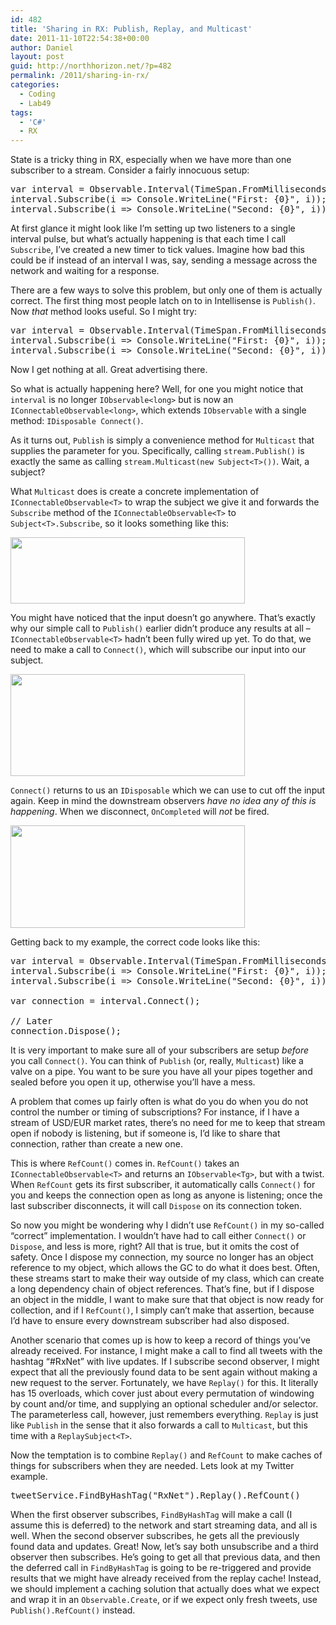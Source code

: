 ```yaml
---
id: 482
title: 'Sharing in RX: Publish, Replay, and Multicast'
date: 2011-11-10T22:54:38+00:00
author: Daniel
layout: post
guid: http://northhorizon.net/?p=482
permalink: /2011/sharing-in-rx/
categories:
  - Coding
  - Lab49
tags:
  - 'C#'
  - RX
---
```

State is a tricky thing in RX, especially when we have more than one subscriber to a stream. Consider a fairly innocuous setup:

<pre class="brush:csharp">var interval = Observable.Interval(TimeSpan.FromMilliseconds(500));
interval.Subscribe(i => Console.WriteLine("First: {0}", i));
interval.Subscribe(i => Console.WriteLine("Second: {0}", i));
</pre>

At first glance it might look like I&#8217;m setting up two listeners to a single interval pulse, but what&#8217;s actually happening is that each time I call `Subscribe`, I&#8217;ve created a new timer to tick values. Imagine how bad this could be if instead of an interval I was, say, sending a message across the network and waiting for a response. <!--more-->

There are a few ways to solve this problem, but only one of them is actually correct. The first thing most people latch on to in Intellisense is `Publish()`. Now _that_ method looks useful. So I might try:

<pre class="brush:csharp">var interval = Observable.Interval(TimeSpan.FromMilliseconds(500)).Publish();
interval.Subscribe(i => Console.WriteLine("First: {0}", i));
interval.Subscribe(i => Console.WriteLine("Second: {0}", i));
</pre>

Now I get nothing at all. Great advertising there.

So what is actually happening here? Well, for one you might notice that `interval` is no longer `IObservable<long>` but is now an `IConnectableObservable<long>`, which extends `IObservable` with a single method: `IDisposable Connect()`.

As it turns out, `Publish` is simply a convenience method for `Multicast` that supplies the parameter for you. Specifically, calling `stream.Publish()` is exactly the same as calling `stream.Multicast(new Subject<T>())`. Wait, a subject?

What `Multicast` does is create a concrete implementation of `IConnectableObservable<T>` to wrap the subject we give it and forwards the `Subscribe` method of the `IConnectableObservable<T>` to `Subject<T>.Subscribe`, so it looks something like this:

<img src="http://northhorizon.net/wp-content/uploads/2011/11/before-connect.png" alt="" title="Before Connecting" width="375" height="106" class="aligncenter size-full wp-image-485" srcset="http://northhorizon.net/wp-content/uploads/2011/11/before-connect.png 375w, http://northhorizon.net/wp-content/uploads/2011/11/before-connect-300x84.png 300w" sizes="(max-width: 375px) 85vw, 375px" />

You might have noticed that the input doesn&#8217;t go anywhere. That&#8217;s exactly why our simple call to `Publish()` earlier didn&#8217;t produce any results at all &#8211; `IConnectableObservable<T>` hadn&#8217;t been fully wired up yet. To do that, we need to make a call to `Connect()`, which will subscribe our input into our subject.

<img src="http://northhorizon.net/wp-content/uploads/2011/11/connect.png" alt="" title="Connect" width="375" height="163" class="aligncenter size-full wp-image-486" srcset="http://northhorizon.net/wp-content/uploads/2011/11/connect.png 375w, http://northhorizon.net/wp-content/uploads/2011/11/connect-300x130.png 300w" sizes="(max-width: 375px) 85vw, 375px" />

`Connect()` returns to us an `IDisposable` which we can use to cut off the input again. Keep in mind the downstream observers _have no idea any of this is happening_. When we disconnect, `OnCompleted` will _not_ be fired.

<img src="http://northhorizon.net/wp-content/uploads/2011/11/disconnect.png" alt="" title="Disconnect" width="375" height="164" class="aligncenter size-full wp-image-487" srcset="http://northhorizon.net/wp-content/uploads/2011/11/disconnect.png 375w, http://northhorizon.net/wp-content/uploads/2011/11/disconnect-300x131.png 300w" sizes="(max-width: 375px) 85vw, 375px" />

Getting back to my example, the correct code looks like this:

<pre class="brush:csharp">var interval = Observable.Interval(TimeSpan.FromMilliseconds(500)).Publish();
interval.Subscribe(i => Console.WriteLine("First: {0}", i));
interval.Subscribe(i => Console.WriteLine("Second: {0}", i));

var connection = interval.Connect();

// Later
connection.Dispose();
</pre>

It is very important to make sure all of your subscribers are setup _before_ you call `Connect()`. You can think of `Publish` (or, really, `Multicast`) like a valve on a pipe. You want to be sure you have all your pipes together and sealed before you open it up, otherwise you&#8217;ll have a mess.

A problem that comes up fairly often is what do you do when you do not control the number or timing of subscriptions? For instance, if I have a stream of USD/EUR market rates, there&#8217;s no need for me to keep that stream open if nobody is listening, but if someone is, I&#8217;d like to share that connection, rather than create a new one.

This is where `RefCount()` comes in. `RefCount()` takes an `IConnectableObservable<T>` and returns an `IObservable<Tg>`, but with a twist. When `RefCount` gets its first subscriber, it automatically calls `Connect()` for you and keeps the connection open as long as anyone is listening; once the last subscriber disconnects, it will call `Dispose` on its connection token.

So now you might be wondering why I didn&#8217;t use `RefCount()` in my so-called &#8220;correct&#8221; implementation. I wouldn&#8217;t have had to call either `Connect()` or `Dispose`, and less is more, right? All that is true, but it omits the cost of safety. Once I dispose my connection, my source no longer has an object reference to my object, which allows the GC to do what it does best. Often, these streams start to make their way outside of my class, which can create a long dependency chain of object references. That&#8217;s fine, but if I dispose an object in the middle, I want to make sure that that object is now ready for collection, and if I `RefCount()`, I simply can&#8217;t make that assertion, because I&#8217;d have to ensure every downstream subscriber had also disposed.

Another scenario that comes up is how to keep a record of things you&#8217;ve already received. For instance, I might make a call to find all tweets with the hashtag &#8220;#RxNet&#8221; with live updates. If I subscribe second observer, I might expect that all the previously found data to be sent again without making a new request to the server. Fortunately, we have `Replay()` for this. It literally has 15 overloads, which cover just about every permutation of windowing by count and/or time, and supplying an optional scheduler and/or selector. The parameterless call, however, just remembers everything. `Replay` is just like `Publish` in the sense that it also forwards a call to `Multicast`, but this time with a `ReplaySubject<T>`.

Now the temptation is to combine `Replay()` and `RefCount` to make caches of things for subscribers when they are needed. Lets look at my Twitter example.

<pre class="brush:csharp;gutter:false">tweetService.FindByHashTag("RxNet").Replay().RefCount()</pre>

When the first observer subscribes, `FindByHashTag` will make a call (I assume this is deferred) to the network and start streaming data, and all is well. When the second observer subscribes, he gets all the previously found data and updates. Great! Now, let&#8217;s say both unsubscribe and a third observer then subscribes. He&#8217;s going to get all that previous data, and then the deferred call in `FindByHashTag` is going to be re-triggered and provide results that we might have already received from the replay cache! Instead, we should implement a caching solution that actually does what we expect and wrap it in an `Observable.Create`, or if we expect only fresh tweets, use `Publish().RefCount()` instead.